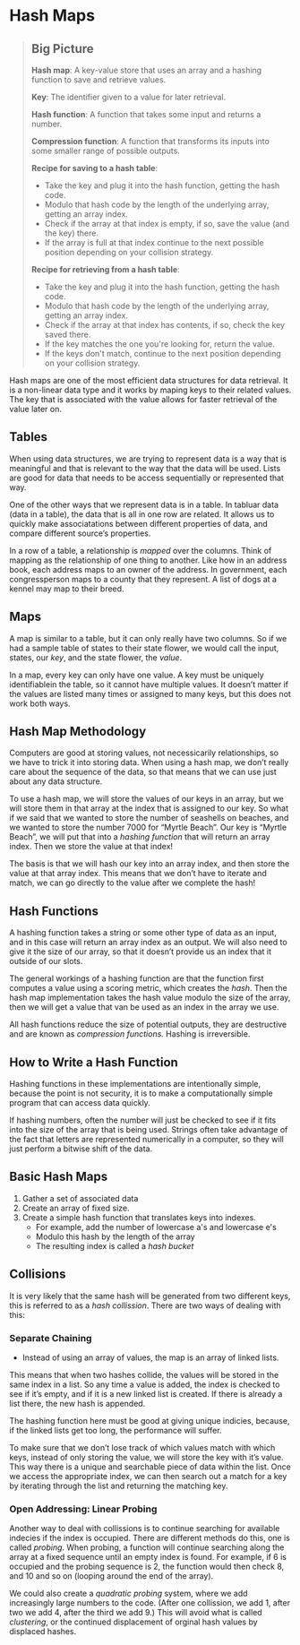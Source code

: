 # Hash Maps

> ## Big Picture
>
> **Hash map**: A key-value store that uses an array and a hashing function to save and retrieve values.
>
> **Key**: The identifier given to a value for later retrieval.
>
> **Hash function**: A function that takes some input and returns a number.
>
> **Compression function**: A function that transforms its inputs into some smaller range of possible outputs.
>
> **Recipe for saving to a hash table**:
>
> - Take the key and plug it into the hash function, getting the hash code.
> - Modulo that hash code by the length of the underlying array, getting an array index.
> - Check if the array at that index is empty, if so, save the value (and the key) there.
> - If the array is full at that index continue to the next possible position depending on your collision strategy.
>
> **Recipe for retrieving from a hash table**:
>
> - Take the key and plug it into the hash function, getting the hash code.
> - Modulo that hash code by the length of the underlying array, getting an array index.
> - Check if the array at that index has contents, if so, check the key saved there.
> - If the key matches the one you're looking for, return the value.
> - If the keys don't match, continue to the next position depending on your collision strategy.

Hash maps are one of the most efficient data structures for data retrieval. It is a non-linear data type and it works by maping keys to their related values. The key that is associated with the value allows for faster retrieval of the value later on.

## Tables

When using data structures, we are trying to represent data is a way that is meaningful and that is relevant to the way that the data will be used. Lists are good for data that needs to be access sequentially or represented that way.

One of the other ways that we represent data is in a table. In tabluar data (data in a table), the data that is all in one row are related. It allows us to quickly make associatations between different properties of data, and compare different source’s properties.

In a row of a table, a relationship is *mapped* over the columns. Think of mapping as the relationship of one thing to another. Like how in an address book, each address maps to an owner of the address. In government, each congressperson maps to a county that they represent. A list of dogs at a kennel may map to their breed.

## Maps

A map is similar to a table, but it can only really have two columns. So if we had a sample table of states to their state flower, we would call the input, states, our *key*, and the state flower, the *value*.

In a map, every key can only have one value. A key must be uniquely identifiablein the table, so it cannot have multiple values. It doesn’t matter if the values are listed many times or assigned to many keys, but this does not work both ways.

## Hash Map Methodology

Computers are good at storing values, not necessicarily relationships, so we have to trick it into storing data. When using a hash map, we don’t really care about the sequence of the data, so that means that we can use just about any data structure.

To use a hash map, we will store the values of our keys in an array, but we will store them in that array at the index that is assigned to our key. So what if we said that we wanted to store the number of seashells on beaches, and we wanted to store the number 7000 for “Myrtle Beach”. Our key is “Myrtle Beach”, we will put that into a *hashing function* that will return an array index. Then we store the value at that index!

The basis is that we will hash our key into an array index, and then store the value at that array index. This means that we don’t have to iterate and match, we can go directly to the value after we complete the hash!

## Hash Functions

A hashing function takes a string or some other type of data as an input, and in this case will return an array index as an output. We will also need to give it the size of our array, so that it doesn’t provide us an index that it outside of our slots.

The general workings of a hashing function are that the function first computes a value using a scoring metric, which creates the *hash*. Then the hash map implementation takes the hash value modulo the size of the array, then we will get a value that van be used as an index in the array we use.

All hash functions reduce the size of potential outputs, they are destructive and are known as *compression functions.* Hashing is irreversible.

## How to Write a Hash Function

Hashing functions in these implementations are intentionally simple, because the point is not security, it is to make a computationally simple program that can access data quickly.

If hashing numbers, often the number will just be checked to see if it fits into the size of the array that is being used. Strings often take advantage of the fact that letters are represented numerically in a computer, so they will just perform a bitwise shift of the data.

## Basic Hash Maps

1. Gather a set of associated data
2. Create an array of fixed size.
3. Create a simple hash function that translates keys into indexes.
   - For example, add the number of lowercase a's and lowercase e's
   - Modulo this hash by the length of the array
   - The resulting index is called a *hash bucket*

## Collisions

It is very likely that the same hash will be generated from two different keys, this is referred to as a *hash collission*. There are two ways of dealing with this:

### Separate Chaining

- Instead of using an array of values, the map is an array of linked lists.

This means that when two hashes collide, the values will be stored in the same index in a list. So any time a value is added, the index is checked to see if it’s empty, and if it is a new linked list is created. If there is already a list there, the new hash is appended.

The hashing function here must be good at giving unique indicies, because, if the linked lists get too long, the performance will suffer.

To make sure that we don’t lose track of which values match with which keys, instead of only storing the value, we will store the key with it’s value. This way there is a unique and searchable piece of data within the list. Once we access the appropriate index, we can then search out a match for a key by iterating through the list and returning the matching key.

### Open Addressing: Linear Probing

Another way to deal with collissions is to continue searching for available indecies if the index is occupied. There are different methods do this, one is called *probing*. When probing, a function will continue searching along the array at a fixed sequence until an empty index is found. For example, if 6 is occupied and the probing sequence is 2, the function would then check 8, and 10 and so on (looping around the end of the array).

We could also create a *quadratic probing* system, where we add increasingly large numbers to the code. (After one collission, we add 1, after two we add 4, after the third we add 9.) This will avoid what is called *clustering*, or the continued displacement of orginal hash values by displaced hashes.

